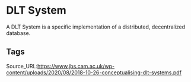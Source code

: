 # DLT System
A DLT System is a specific implementation of a distributed, decentralized database.
## Tags
Source_URL:https://www.jbs.cam.ac.uk/wp-content/uploads/2020/08/2018-10-26-conceptualising-dlt-systems.pdf

